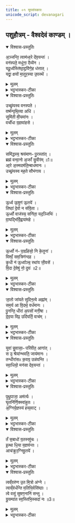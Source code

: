 ```yaml
---
title: ०१ यूपसंस्कारः
unicode_script: devanagari
---
```


## पशुहौत्रम् - वैश्वदेवं काण्डम् ।   

<details open><summary>विश्वास-प्रस्तुतिः</summary>

अ॒ञ्जन्ति॒ त्वाम॑ध्व॒रे दे॑व॒यन्तः॑ ।   
वन॑स्पते॒ मधु॑ना॒ दैव्ये॑न ।   
यदू॒र्ध्वस्ति॑ष्ठा॒द्द्रवि॑णे॒ह ध॑त्तात् ।   
यद्वा॒ क्षयो॑ मा॒तुर॒स्या उ॒पस्थे॑ ।   
</details>

<details><summary>मूलम्</summary>

अ॒ञ्जन्ति॒ त्वाम॑ध्व॒रे दे॑व॒यन्तः॑ ।   
वन॑स्पते॒ मधु॑ना॒ दैव्ये॑न ।   
यदू॒र्ध्वस्ति॑ष्ठा॒द्द्रवि॑णे॒ह ध॑त्तात् ।   
यद्वा॒ क्षयो॑ मा॒तुर॒स्या उ॒पस्थे॑ ।   
</details>

<details><summary>भट्टभास्कर-टीका</summary>

1अथ पशुहौत्रमारभ्यते वैश्वदेवं काण्डम् । तत्र 'यूपायाज्यमानय' इत्युक्ते अन्वाह - अञ्जन्तीति त्रिष्टुबेषा ॥ हे वनस्पते! यूप! विकारे प्रकृतिशब्दकः । त्वामञ्जन्ति म्रक्षयन्ति स्निग्धत्वाय, अध्वरे अध्वरनिमित्तं अध्वरः सिद्ध्येदिति, देवयन्तः देवानिच्छन्तः मधुना मधुरसेन याज्येन दैव्येन देवानां सम्बन्धिना । उक्तं च - 'एतद्वै देवानां मधु । यद्धृतम्' इति । किमर्थमञ्जन्ति - यदूर्ध्वः उच्छ्रितः तिष्ठात् तिष्ठेः स्थास्यसि, लेट्याडागमः । यदिदं प्रयोजनं एतदर्थमञ्जन्ति । यद्वा - हेतौ । द्रविणानि धनानि यागसिद्धिद्वारेण इह कर्मणि अस्माकं धत्तात् दध्याः उत्पादयेः दास्यसि वा, एतदर्थं चाञ्जन्ति । यद्वा - यतश्च हेतोः अस्याः मातुः निर्मात्र्याः श्रेयसां वेदेः उपस्थे पार्श्वदेशे क्षयः निवसेः निवत्स्यसि वा तदनुरूपं चाञ्जन्ति । क्षियतेः लेटि शपो लुकि अडागमः ॥
</details>

<details open><summary>विश्वास-प्रस्तुतिः</summary>

उच्छ्र॑यस्व वनस्पते ।   
वर्ष्म॑न्पृथि॒व्या अधि॑ ।   
सुमि॑ती मी॒यमा॑नः ।   
वर्चो॑धा य॒ज्ञवा॑हसे ।   
</details>

<details><summary>मूलम्</summary>

उच्छ्र॑यस्व वनस्पते ।   
वर्ष्म॑न्पृथि॒व्या अधि॑ ।   
सुमि॑ती मी॒यमा॑नः ।   
वर्चो॑धा य॒ज्ञवा॑हसे ।   
</details>

<details><summary>भट्टभास्कर-टीका</summary>

2यूपायोच्छ्रीयमाणायानुब्रूहीत्युक्तोन्वाह - उच्छ्रयस्वेति ॥ अनुष्टुबेषा । हे वनस्पते! यूप! ऊच्छ्रयस्व उत्तिष्ठ पृथिव्यास्सम्बन्धिनि वर्ष्मन् प्रधानभूते अस्मिन् देशे अधि उपरि सुमिती सुमित्या शोभनेन प्रक्षेपेण । 'सुपां सुलुक्' इति पूर्वसवर्णदीर्घत्वं तृतीयायाः । मीयमानः प्रक्षिप्यमाणः स्थाप्यमानः वर्चोधाः दीप्तेर्धाता दाता वा कस्मै? यज्ञवाहसे यज्ञस्य वोढ्रे यजमानाय ॥
</details>

<details open><summary>विश्वास-प्रस्तुतिः</summary>

समि॑द्धस्य॒ श्रय॑माणᳶ पु॒रस्ता॑त् ।   
ब्रह्म॑ वन्वा॒नो अ॒जरँ॑ सु॒वीर॑म् ॥1॥  
आ॒रे अ॒स्मदम॑ति॒म्बाध॑मानः ।   
उच्छ्र॑यस्व मह॒ते सौभ॑गाय ।   
</details>

<details><summary>मूलम्</summary>

समि॑द्धस्य॒ श्रय॑माणᳶ पु॒रस्ता॑त् ।   
ब्रह्म॑ वन्वा॒नो अ॒जरँ॑ सु॒वीर॑म् ॥1॥  
आ॒रे अ॒स्मदम॑ति॒म्बाध॑मानः ।   
उच्छ्र॑यस्व मह॒ते सौभ॑गाय ।   
</details>

<details><summary>भट्टभास्कर-टीका</summary>

3समिद्धस्येति त्रिष्टुप् ॥ समिद्धस्य दीप्तस्य आहवनीयस्य पुरस्तात् पूर्वस्यां दिशि श्रयमाणः तिष्ठन् ब्रह्म परिबृढं इदं कर्म वन्वानः संभजमानः अजरं अविनाशि फलं सुवीरं कल्याणपुत्रादिसमृद्धिहेतुं आरे अन्तिके क्षिप्रमेव अस्मत् अस्मत्सकाशात् अमतिं अज्ञानं बाधमानः नाशयन् उच्छ्रयस्व उत्तिष्ठ महते सौभगाय सुश्रीकत्वाय । 'सुभगान्मत्रे' इत्यञ् ॥
</details>

<details open><summary>विश्वास-प्रस्तुतिः</summary>

ऊ॒र्ध्व ऊ॒षुण॑ ऊ॒तये॑ ।   
तिष्ठा॑ दे॒वो न स॑वि॒ता ।   
ऊ॒र्ध्वो वाज॑स्य॒ सनि॑ता॒ यद॒ञ्जिभिः॑ ।   
वा॒घद्भि॑र्वि॒ह्वया॑महे ।   
</details>

<details><summary>मूलम्</summary>

ऊ॒र्ध्व ऊ॒षुण॑ ऊ॒तये॑ ।   
तिष्ठा॑ दे॒वो न स॑वि॒ता ।   
ऊ॒र्ध्वो वाज॑स्य॒ सनि॑ता॒ यद॒ञ्जिभिः॑ ।   
वा॒घद्भि॑र्वि॒ह्वया॑महे ।   
</details>

<details><summary>भट्टभास्कर-टीका</summary>

4ऊर्ध्व ऊषुण इति त्रिष्टुप्प्रकारः 'संते वायुः' इत्यत्र व्याख्यातः ॥

- मन्त्रः  
ऊ॒र्ध्व ऊ॒ षु ण॑ ऊ॒तये॒ तिष्ठा॑ दे॒वो न स॑वि॒ता ।  
ऊ॒र्ध्वो वाज॑स्य॒ सनि॑ता॒ यद॒ञ्जिभि॑र्वा॒घद्भि॑र्वि॒ह्वया॑महे ।  

 - टीका अथ द्वितीयागाह— उर्ध्व ऊ ष्विति।   हेऽग्ने नोऽस्माकमूतये रक्षणायोर्ध्व ऊ षु तिष्ठोर्ध्व एव कन्नवस्थितो भव।   क इव।   देवो न सविता, यथा सविता देव ऊर्ध्व एव सन्न-स्मान्रक्षति तद्वत्।   यस्त्वमूर्ध्वः स त्वं वाजस्य सनिताऽन्नस्य दाता भव।   यद्यस्मा-त्कारणादञ्जिभिमन्त्राभिव्यञ्जकैर्वाधद्भिर्हव्यवाहकैर्ऋत्विग्भिर्विह्वयामहे वयं त्वां विविधमाह्वयामस्तस्मादूर्ध्व एव तिष्ठेति सर्वत्रान्वयः।   एतन्मन्त्रद्वयं विनियुङ्क्ते— “वारुणो वा अग्निरुपनद्ध उदु तिष्ठ स्वध्वरोर्ध्व ऊ षु ण ऊतय इति सावित्रीम्यामुत्तिष्ठति सवितृप्रसूत एवास्योर्ध्वां यरुणमेनिमुत्सृजति” (सं. का. ५ प्र. १ अ. ५) इति।  
योऽयमग्निरत्र कृष्णाजिंनेनोपनद्धः सोऽयं वारुण उपद्रवकारिणो वरुणस्याधीनः।   अतस्तत्परिहाराय सवितृलिङ्गकाभ्यामेताभ्यामृग्भ्यां वद्धमग्निं गृहीत्वोत्तिष्ठेत्।   द्वितीयमन्त्रे देवो न सवितेत्युक्तत्वादेते सावित्र्यौ, एताभ्यामुत्थाने सवित्रैवानुज्ञातोऽस्याग्नेर्वर्रुणमेनिं वरुणकृतां वाधां परिहरति।  
 १७८८ मन्त्रद्वित्वं प्रशंसति— ‘द्वाभ्यां प्रतिष्ठित्यै’ [सं. का. ५ प्र. १ अ. ५] इति।
</details>

<details open><summary>विश्वास-प्रस्तुतिः</summary>

ऊ॒र्ध्वो न॑ᳶ पा॒ह्यँह॑सो॒ नि के॒तुना॑ ।   
विश्वँ॒ सम॒त्रिण॑न्दह ।   
कृ॒धी न॑ ऊ॒र्ध्वाञ्च॒ रथा॑य जी॒वसे॑ ।   
वि॒दा दे॒वेषु॑ नो॒ दुवः॑ ॥2॥  
</details>

<details><summary>मूलम्</summary>

ऊ॒र्ध्वो न॑ᳶ पा॒ह्यँह॑सो॒ नि के॒तुना॑ ।   
विश्वँ॒ सम॒त्रिण॑न्दह ।   
कृ॒धी न॑ ऊ॒र्ध्वाञ्च॒ रथा॑य जी॒वसे॑ ।   
वि॒दा दे॒वेषु॑ नो॒ दुवः॑ ॥2॥  
</details>

<details><summary>भट्टभास्कर-टीका</summary>

5ऊर्ध्वो नः इति सतः पङ्क्तिः ॥ ऊर्ध्वः उच्छ्रितः त्वं अस्मान् पाहि अंहसः पापात् निपाहि नियतं रक्ष, केतुना प्रज्ञया विश्वं च अत्त्रिणं भक्षणशीलं रक्षःप्रभृति संदह समूहीकृत्य दह । किञ्च - अस्मानपि ऊध्वान् उस्स्छ्रितान् कृधि कुरु । 'श्रुशृणुपॄकृवृभ्यश्छन्दसि' इति धिभावः । 'बहुलं छन्दसि' इति शपो लुक् । ऊर्ध्वनित्यस्य अम्परे 'नच्छव्यप्रशान्' इति व्यत्ययेन न क्रियते । रथाय रंहणाय गमनाय जीवसे जीवितुं जीवनाय वा । किञ्च - देवेषु नः अस्माकं दुवः परिचर्यां विदाः वेदय । विदेर्लोटि व्यत्ययेन आडागमश्च ॥
</details>

<details open><summary>विश्वास-प्रस्तुतिः</summary>

जा॒तो जा॑यते सुदिन॒त्वे अह्ना॑म् ।   
सम॒र्य आ वि॒दथे॒ वर्ध॑मानः ।   
पु॒नन्ति॒ धीरा॑ अ॒पसो॑ मनी॒षा ।   
दे॒व॒या विप्र॒ उदि॑यर्ति॒ वाच॑म् ।   
</details>

<details><summary>मूलम्</summary>

जा॒तो जा॑यते सुदिन॒त्वे अह्ना॑म् ।   
सम॒र्य आ वि॒दथे॒ वर्ध॑मानः ।   
पु॒नन्ति॒ धीरा॑ अ॒पसो॑ मनी॒षा ।   
दे॒व॒या विप्र॒ उदि॑यर्ति॒ वाच॑म् ।   
</details>

<details><summary>भट्टभास्कर-टीका</summary>

6जातो जायते इति त्रिष्टुप् ॥ जातः नित्यप्रादुर्भूतः आजायते पुनरप्यस्मदाभिमुख्येन प्रादुर्भवति । अह्नां सुदिनत्वे अह्नां मध्ये शोभने यागार्हे दिवसे । स्वार्थिको भावप्रत्ययः । यद्वा - अह्नां सुदिनत्वाय यागनिर्वृत्त्या शोभनाय पुनराजायते क्व? विदथे यज्ञग्रहे कीदृशे? समर्थे सहारणस्थाने ऋत्विजाम् । अधिकरणे यत् । मर्त्यसहिते वा । तत्र वर्धमानः उच्छ्रयमाणः । यद्वा - सः त्वं मर्ये मर्त्येषु वर्धमानः । स इत्युदात्त उपपन्नो भवति । किञ्च - तमिमं पुनन्ति शोधयन्ति प्रक्षालनादिना अपसः अपस्विनः कर्मिणः ऋत्विजो यजमाना वा धीराः धीमन्तः मनीषा मनीषया प्रज्ञया । 'सुपां सुलुक्, इत्याकारः । किञ्च - देवया देवेच्छया, क्यजन्तादकारप्रत्ययः । देवगामी वा, यातेः विच् । विप्रः विशेषेण पूरयिता । प्रातेः 'आतश्चोपसर्गे' इति कः । वाचं स्तुतिलक्षणां उदियर्ति उद्गमयति स्तुतिं जनयति, स्तुत्यो भवतीति यावत् । ऋसृ गतौ, शपः श्लौ 'अर्तिपिपर्त्योश्च' इत्यभ्यासस्येत्वम् । यद्वा - त्वामधिकृत्य अयं विप्रः होता वाचं स्तुतिलक्षणां उदियर्ति उच्चारयति त्वां स्तौति, स त्वं उच्छ्रयस्वेति ॥
</details>

<details open><summary>विश्वास-प्रस्तुतिः</summary>

युवा॑ सु॒वासा॒ᳶ परि॑वीत॒ आगा॑त् ।   
स उ॒ श्रेया॑न्भवति॒ जाय॑मानः ।   
तन्धीरा॑सᳵ क॒वय॒ उन्न॑यन्ति ।   
स्वा॒धियो॒ मन॑सा देव॒यन्तः॑ ।   
</details>

<details><summary>मूलम्</summary>

युवा॑ सु॒वासा॒ᳶ परि॑वीत॒ आगा॑त् ।   
स उ॒ श्रेया॑न्भवति॒ जाय॑मानः ।   
तन्धीरा॑सᳵ क॒वय॒ उन्न॑यन्ति ।   
स्वा॒धियो॒ मन॑सा देव॒यन्तः॑ ।   
</details>

<details><summary>भट्टभास्कर-टीका</summary>

7यूपाय परिवीयमाणायानुब्रूहीत्युक्तेऽन्वाह - युवा सुवासा इति त्रिष्टुप् ॥ यथा कश्चित् युवा सुवासाः शोभनवासाः एति अग्रतः आगच्छति एवमयं परिवीतः रशनया वेष्टितः आगात् आगतः संपन्न इति यावत् । स एव हि जायमानो दिनेदिने निष्पद्यमानः श्रेयान् प्रशस्यतरः भवति । तं खलु धीरासः धीमन्तः कवयः क्रान्तदर्शिनः उन्नयन्ति ऊर्ध्वं नयन्ति गुणैः उच्छ्रितं स्तुत्यं कुर्वन्ति स्वाधियः स्वाधीयमानाः स्वयमेव ध्यायन्तीति स्वाधियः छान्दसं दीर्घत्वम् । मनसा देवयन्तः देवान् प्राप्तुमिच्छन्तः यजमानाः इति यावन् । तस्मात् वयमपि तथा कुर्म इति ॥
</details>

<details open><summary>विश्वास-प्रस्तुतिः</summary>

पृ॒थु॒पाजा॒ अम॑र्त्यः ।   
घृ॒तनि॑र्णि॒क्स्वा॑हुतः ।   
अ॒ग्निर्य॒ज्ञस्य॑ हव्य॒वाट् ।   
</details>

<details><summary>मूलम्</summary>

पृ॒थु॒पाजा॒ अम॑र्त्यः ।   
घृ॒तनि॑र्णि॒क्स्वा॑हुतः ।   
अ॒ग्निर्य॒ज्ञस्य॑ हव्य॒वाट् ।   
</details>

<details><summary>भट्टभास्कर-टीका</summary>

8समिद्ध्यमानवतीं समिद्धवतीं चान्तरेण पृथुवाजिवत्यौ धाय्ये दधाति - पृथुपाजा इति, गायत्र्यौ ॥ पृथुपाजाः विस्तीर्णबलः अमर्त्यः अमरणधर्मा घृतनिर्णिक् घृतरूपः त्वाहुतः सम्यगाहुतः अग्निः अयं यज्ञस्य हव्यवाट् हविषां वोढा भवति यथोक्तगुणः तस्मादेनं तादृशं कुर्म इति ॥
</details>

<details open><summary>विश्वास-प्रस्तुतिः</summary>

तँ स॒बाधो॑ य॒तस्स्रु॑चः ।   
इ॒त्था धि॒या य॒ज्ञव॑न्तः ।   
आच॑क्रुर॒ग्निमू॒तये॑ ।   
</details>

<details><summary>मूलम्</summary>

तँ स॒बाधो॑ य॒तस्स्रु॑चः ।   
इ॒त्था धि॒या य॒ज्ञव॑न्तः ।   
आच॑क्रुर॒ग्निमू॒तये॑ ।   
</details>

<details><summary>भट्टभास्कर-टीका</summary>

9तमिति ॥ तमिमं अग्निं सबाधः ऋत्विजः यतस्रुचः सदा व्यापृतस्रुचः इत्था इत्थं अनेन प्रकारेण धिया प्रज्ञया कर्मणा वा यज्ञवन्तः सम्यग्यजमानाः आचक्रुः आकुर्वन्ति ऊतये तर्पणाय आत्मनः रक्षणाय अस्माकं, वयमपि तथा कुर्मः ॥
</details>

<details open><summary>विश्वास-प्रस्तुतिः</summary>

त्वव्ँवरु॑ण उ॒त मि॒त्रो अ॑ग्ने ।   
त्वाव्ँव॑र्धन्ति म॒तिभि॒र्वसि॑ष्ठाः ।   
त्वे वसु॑ सुषण॒नानि॑ सन्तु ।   
यू॒यम्पा॑त स्व॒स्तिभि॒स्सदा॑ नः ॥3॥  
</details>

<details><summary>मूलम्</summary>

त्वव्ँवरु॑ण उ॒त मि॒त्रो अ॑ग्ने ।   
त्वाव्ँव॑र्धन्ति म॒तिभि॒र्वसि॑ष्ठाः ।   
त्वे वसु॑ सुषण॒नानि॑ सन्तु ।   
यू॒यम्पा॑त स्व॒स्तिभि॒स्सदा॑ नः ॥3॥  
</details>

<details><summary>भट्टभास्कर-टीका</summary>

10परिधानीया - त्वं वरुण इति ॥ इष्टिहौत्रे व्याख्याता । अत्र पाठात् सर्वेषामियं परिधानीया ॥

  -  टीका 12अथ वसिष्ठराजन्यानां परिधानीया - त्वं वरुण इति त्रिष्टुप् ॥ हे अग्ने! त्वमेव वरुणः मित्रोऽपि त्वमेव तत्कारित्वात्त्वां, वर्धन्ति वर्धयन्ति । 'छन्दस्युभयथा' इति शप आर्धधातुकत्वात् णिलेपः । 'अणावकर्मकात्' इति परस्मैपदम् । मतिभिः प्रज्ञाभिः वसिष्ठाः प्रशस्यतमाः त्वामेव स्तुत्या वर्धयन्ति । स्तुत्या हि स्तोतव्यो वर्धते, मतिमतां हि स्तुतिः समीचीना प्रवर्तते, अतः ते त्वां वर्धयन्ति । तस्मात् त्वामेव स्तुवतां अस्माकं त्वे त्वया हेतुना 'सुपां सुलुक्' इति शे आदेशः । वसु वसूनि धनानि । तेनैव जप्तो लुक् । सुषणनानि शोभनदानानि । सुषामादित्वात् षत्वम् । अस्माकं सन्तु । यद्वा - त्वे त्वयि । सप्तम्याश्शे आदेशः । सुष्ठु सननानि यानि हविर्लक्षणानि वसूनि अस्माकं धनानि त्वयि सन्तु । यूपं पातेति व्याख्यातम् । पूजार्थमेकस्मिन्बहुवचनम् ॥ 

इति तैत्तिरीये ब्राह्मणे तृतीये पशुहौत्रे प्रथमोऽनुवाकः ॥  

</details>

